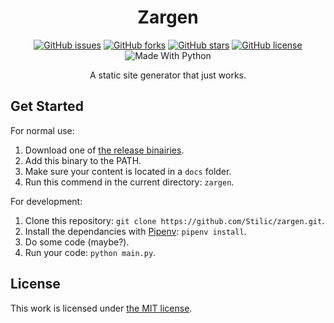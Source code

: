 <div align="center">
<h1>Zargen</h1>
<div>
<a href="https://github.com/Stilic/zargen/issues"><img alt="GitHub issues" src="https://img.shields.io/github/issues/Stilic/zargen"></a>
<a href="https://github.com/Stilic/zargen/network"><img alt="GitHub forks" src="https://img.shields.io/github/forks/Stilic/zargen"></a>
<a href="https://github.com/Stilic/zargen/stargazers"><img alt="GitHub stars" src="https://img.shields.io/github/stars/Stilic/zargen"></a>
<a href="https://github.com/Stilic/zargen/blob/main/LICENSE"><img alt="GitHub license" src="https://img.shields.io/github/license/Stilic/zargen"></a>
<img alt="Made With Python" src="https://img.shields.io/badge/made%20with-python-blue?logo=python">
</div>
<p>A static site generator that just works.</p>
</div>

## Get Started

For normal use:

1. Download one of [the release binairies](https://github.com/Stilic/zargen/releases).
2. Add this binary to the PATH.
3. Make sure your content is located in a `docs` folder.
4. Run this commend in the current directory: `zargen`.

For development:

1. Clone this repository: `git clone https://github.com/Stilic/zargen.git`.
2. Install the dependancies with [Pipenv](https://pipenv.pypa.io): `pipenv install`.
3. Do some code (maybe?).
4. Run your code: `python main.py`.

## License

This work is licensed under [the MIT license](LICENSE).
